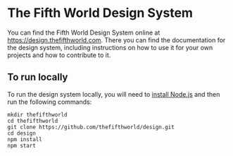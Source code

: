 # The Fifth World Design System

You can find the Fifth World Design System online at https://design.thefifthworld.com. There you can find the documentation for the design system, including instructions on how to use it for your own projects and how to contribute to it.

## To run locally

To run the design system locally, you will need to [install Node.js](https://nodejs.org/en/download/package-manager/) and then run the following commands:

```
mkdir thefifthworld
cd thefifthworld
git clone https://github.com/thefifthworld/design.git
cd design
npm install
npm start
```
